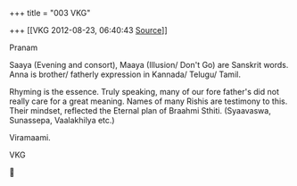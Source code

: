 +++
title = "003 VKG"

+++
[[VKG	2012-08-23, 06:40:43 [Source](https://groups.google.com/g/bvparishat/c/kDCbWEpNV6Y)]]



Pranam

Saaya (Evening and consort), Maaya (Illusion/ Don't Go) are Sanskrit words. Anna is brother/ fatherly expression in Kannada/ Telugu/ Tamil.

Rhyming is the essence. Truly speaking, many of our fore father's did not really care for a great meaning. Names of many Rishis are testimony to this. Their mindset, reflected the Eternal plan of Braahmi Sthiti. (Syaavaswa, Sunassepa, Vaalakhilya etc.)

Viramaami.

VKG



